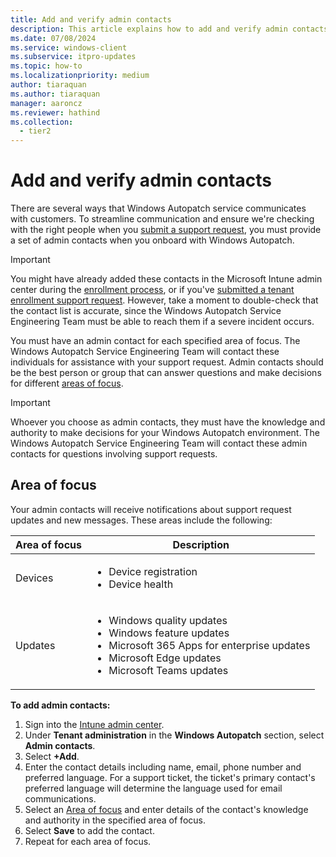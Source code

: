 ```yaml
---
title: Add and verify admin contacts
description: This article explains how to add and verify admin contacts
ms.date: 07/08/2024
ms.service: windows-client
ms.subservice: itpro-updates
ms.topic: how-to
ms.localizationpriority: medium
author: tiaraquan
ms.author: tiaraquan
manager: aaroncz
ms.reviewer: hathind
ms.collection:
  - tier2
---
```


# Add and verify admin contacts

There are several ways that Windows Autopatch service communicates with customers. To streamline communication and ensure we're checking with the right people when you [submit a support request](../operate/windows-autopatch-support-request.md), you must provide a set of admin contacts when you onboard with Windows Autopatch.

> [!IMPORTANT]
> You might have already added these contacts in the Microsoft Intune admin center during the [enrollment process](../prepare/windows-autopatch-enroll-tenant.md#step-4-enroll-your-tenant), or if you've [submitted a tenant enrollment support request](../prepare/windows-autopatch-enrollment-support-request.md). However, take a moment to double-check that the contact list is accurate, since the Windows Autopatch Service Engineering Team must be able to reach them if a severe incident occurs.

You must have an admin contact for each specified area of focus. The Windows Autopatch Service Engineering Team will contact these individuals for assistance with your support request. Admin contacts should be the best person or group that can answer questions and make decisions for different [areas of focus](#area-of-focus).

> [!IMPORTANT]
> Whoever you choose as admin contacts, they must have the knowledge and authority to make decisions for your Windows Autopatch environment. The Windows Autopatch Service Engineering Team will contact these admin contacts for questions involving support requests.

## Area of focus

Your admin contacts will receive notifications about support request updates and new messages. These areas include the following:

| Area of focus | Description |
| ----- | ----- |
| Devices | <uL><li>Device registration</li><li>Device health</li></ul> |
| Updates | <ul><li>Windows quality updates</li><li>Windows feature updates</li><li>Microsoft 365 Apps for enterprise updates</li><li>Microsoft Edge updates</li><li>Microsoft Teams updates</li></ul> |

**To add admin contacts:**

1. Sign into the [Intune admin center](https://go.microsoft.com/fwlink/?linkid=2109431).
1. Under **Tenant administration** in the **Windows Autopatch** section, select **Admin contacts**.
1. Select **+Add**.
1. Enter the contact details including name, email, phone number and preferred language. For a support ticket, the ticket's primary contact's preferred language will determine the language used for email communications.
1. Select an [Area of focus](#area-of-focus) and enter details of the contact's knowledge and authority in the specified area of focus.
1. Select **Save** to add the contact.
1. Repeat for each area of focus.
